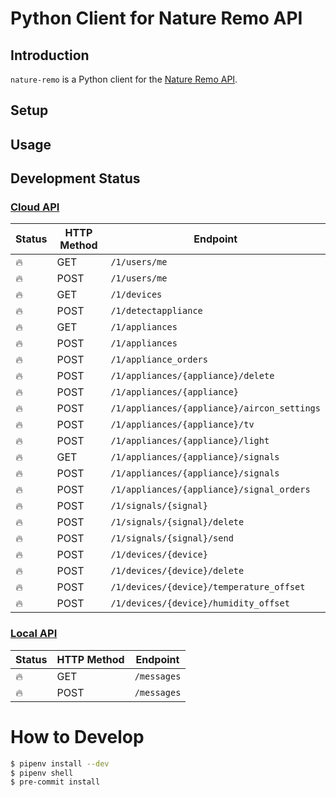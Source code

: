 # Python Client for Nature Remo API

## Introduction

`nature-remo` is a Python client for the [Nature Remo API](https://developer.nature.global/).

## Setup

## Usage

## Development Status

### [Cloud API](https://swagger.nature.global/)

Status | HTTP Method | Endpoint
--- | --- | ---
🔥 | GET | `/1/users/me`
🔥 | POST | `/1/users/me`
🔥 | GET | `/1/devices`
🔥 | POST | `/1/detectappliance`
🔥 | GET | `/1/appliances`
🔥 | POST | `/1/appliances`
🔥 | POST | `/1/appliance_orders`
🔥 | POST | `/1/appliances/{appliance}/delete`
🔥 | POST | `/1/appliances/{appliance}`
🔥 | POST | `/1/appliances/{appliance}/aircon_settings`
🔥 | POST | `/1/appliances/{appliance}/tv`
🔥 | POST | `/1/appliances/{appliance}/light`
🔥 | GET | `/1/appliances/{appliance}/signals`
🔥 | POST | `/1/appliances/{appliance}/signals`
🔥 | POST | `/1/appliances/{appliance}/signal_orders`
🔥 | POST | `/1/signals/{signal}`
🔥 | POST | `/1/signals/{signal}/delete`
🔥 | POST | `/1/signals/{signal}/send`
🔥 | POST | `/1/devices/{device}`
🔥 | POST | `/1/devices/{device}/delete`
🔥 | POST | `/1/devices/{device}/temperature_offset`
🔥 | POST | `/1/devices/{device}/humidity_offset`

### [Local API](https://local.swagger.nature.global/)

Status | HTTP Method | Endpoint
--- | --- | ---
🔥 | GET | `/messages`
🔥 | POST | `/messages`

# How to Develop

```sh
$ pipenv install --dev
$ pipenv shell
$ pre-commit install
```
